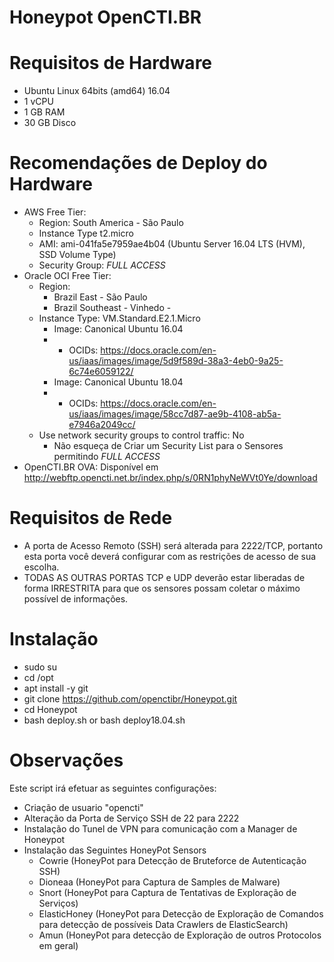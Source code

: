 # Honeypot OpenCTI.BR

# Requisitos de Hardware
- Ubuntu Linux 64bits (amd64) 16.04
- 1 vCPU
- 1 GB RAM
- 30 GB Disco

# Recomendações de Deploy do Hardware
- AWS Free Tier: 
  - Region: South America - São Paulo
  - Instance Type t2.micro
  - AMI: ami-041fa5e7959ae4b04 (Ubuntu Server 16.04 LTS (HVM), SSD Volume Type)
  - Security Group: *FULL ACCESS*
- Oracle OCI Free Tier:
  - Region: 
    - Brazil East - São Paulo
    - Brazil Southeast - Vinhedo  -   
  - Instance Type: VM.Standard.E2.1.Micro
    - Image: Canonical Ubuntu 16.04
    - - OCIDs: https://docs.oracle.com/en-us/iaas/images/image/5d9f589d-38a3-4eb0-9a25-6c74e6059122/
    - Image: Canonical Ubuntu 18.04
    - - OCIDs: https://docs.oracle.com/en-us/iaas/images/image/58cc7d87-ae9b-4108-ab5a-e7946a2049cc/
  - Use network security groups to control traffic: No
    - Não esqueça de Criar um Security List para o Sensores permitindo *FULL ACCESS*
- OpenCTI.BR OVA: Disponível em http://webftp.opencti.net.br/index.php/s/0RN1phyNeWVt0Ye/download

# Requisitos de Rede
- A porta de Acesso Remoto (SSH) será alterada para 2222/TCP, portanto esta porta você deverá configurar com as restrições de acesso de sua escolha.
- TODAS AS OUTRAS PORTAS TCP e UDP deverão estar liberadas de forma IRRESTRITA para que os sensores possam coletar o máximo possível de informações.

# Instalação
- sudo su
- cd /opt
- apt install -y git
- git clone https://github.com/openctibr/Honeypot.git
- cd Honeypot
- bash deploy.sh or bash deploy18.04.sh

# Observações
Este script irá efetuar as seguintes configurações:
- Criação de usuario "opencti"
- Alteração da Porta de Serviço SSH de 22 para 2222
- Instalação do Tunel de VPN para comunicação com a Manager de Honeypot
- Instalação das Seguintes HoneyPot Sensors
  - Cowrie (HoneyPot para Detecção de Bruteforce de Autenticação SSH)
  - Dioneaa (HoneyPot para Captura de Samples de Malware)
  - Snort (HoneyPot para Captura de Tentativas de Exploração de Serviços)
  - ElasticHoney (HoneyPot para Detecção de Exploração de Comandos para detecção de possíveis Data Crawlers de ElasticSearch)
  - Amun (HoneyPot para detecção de Exploração de outros Protocolos em geral)
